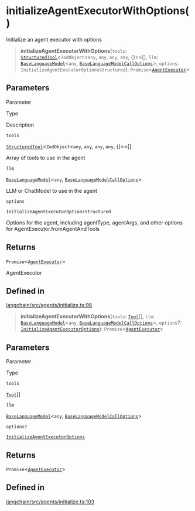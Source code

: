 initializeAgentExecutorWithOptions()
====================================

Initialize an agent executor with options

> **initializeAgentExecutorWithOptions**(`tools`: [`StructuredTool`](/docs/api/tools/classes/StructuredTool)<`ZodObject`<`any`, `any`, `any`, `any`, {}\>\>\[\], `llm`: [`BaseLanguageModel`](/docs/api/base_language/classes/BaseLanguageModel)<`any`, [`BaseLanguageModelCallOptions`](/docs/api/base_language/interfaces/BaseLanguageModelCallOptions)\>, `options`: `InitializeAgentExecutorOptionsStructured`): `Promise`<[`AgentExecutor`](/docs/api/agents/classes/AgentExecutor)\>

Parameters[](#parameters "Direct link to Parameters")
------------------------------------------------------

Parameter

Type

Description

`tools`

[`StructuredTool`](/docs/api/tools/classes/StructuredTool)<`ZodObject`<`any`, `any`, `any`, `any`, {}\>\>\[\]

Array of tools to use in the agent

`llm`

[`BaseLanguageModel`](/docs/api/base_language/classes/BaseLanguageModel)<`any`, [`BaseLanguageModelCallOptions`](/docs/api/base_language/interfaces/BaseLanguageModelCallOptions)\>

LLM or ChatModel to use in the agent

`options`

`InitializeAgentExecutorOptionsStructured`

Options for the agent, including agentType, agentArgs, and other options for AgentExecutor.fromAgentAndTools

Returns[](#returns "Direct link to Returns")
---------------------------------------------

`Promise`<[`AgentExecutor`](/docs/api/agents/classes/AgentExecutor)\>

AgentExecutor

Defined in[](#defined-in "Direct link to Defined in")
------------------------------------------------------

[langchain/src/agents/initialize.ts:98](https://github.com/hwchase17/langchainjs/blob/1c1274d/langchain/src/agents/initialize.ts#L98)

> **initializeAgentExecutorWithOptions**(`tools`: [`Tool`](/docs/api/tools/classes/Tool)\[\], `llm`: [`BaseLanguageModel`](/docs/api/base_language/classes/BaseLanguageModel)<`any`, [`BaseLanguageModelCallOptions`](/docs/api/base_language/interfaces/BaseLanguageModelCallOptions)\>, `options`?: [`InitializeAgentExecutorOptions`](/docs/api/agents/interfaces/InitializeAgentExecutorOptions)): `Promise`<[`AgentExecutor`](/docs/api/agents/classes/AgentExecutor)\>

Parameters[](#parameters-1 "Direct link to Parameters")
--------------------------------------------------------

Parameter

Type

`tools`

[`Tool`](/docs/api/tools/classes/Tool)\[\]

`llm`

[`BaseLanguageModel`](/docs/api/base_language/classes/BaseLanguageModel)<`any`, [`BaseLanguageModelCallOptions`](/docs/api/base_language/interfaces/BaseLanguageModelCallOptions)\>

`options?`

[`InitializeAgentExecutorOptions`](/docs/api/agents/interfaces/InitializeAgentExecutorOptions)

Returns[](#returns-1 "Direct link to Returns")
-----------------------------------------------

`Promise`<[`AgentExecutor`](/docs/api/agents/classes/AgentExecutor)\>

Defined in[](#defined-in-1 "Direct link to Defined in")
--------------------------------------------------------

[langchain/src/agents/initialize.ts:103](https://github.com/hwchase17/langchainjs/blob/1c1274d/langchain/src/agents/initialize.ts#L103)